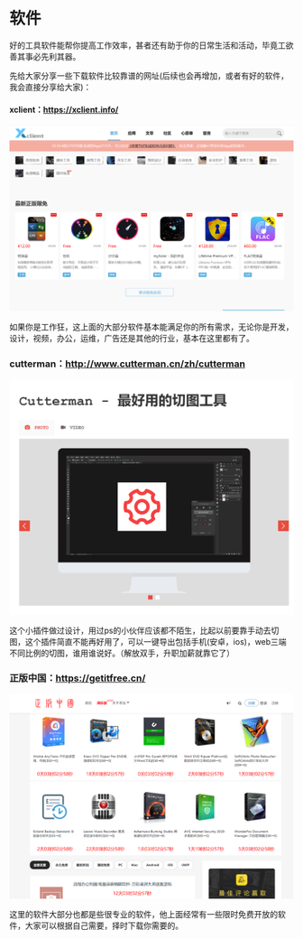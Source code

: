 # 软件

好的工具软件能帮你提高工作效率，甚者还有助于你的日常生活和活动，毕竟工欲善其事必先利其器。

先给大家分享一些下载软件比较靠谱的网址(后续也会再增加，或者有好的软件，我会直接分享给大家)：

#### xclient：<https://xclient.info/>

![1](../../img/soft/1.png)

如果你是工作狂，这上面的大部分软件基本能满足你的所有需求，无论你是开发，设计，视频，办公，运维，广告还是其他的行业，基本在这里都有了。

### cutterman：<http://www.cutterman.cn/zh/cutterman>

![2](../../img/soft/2.png)

这个小插件做过设计，用过ps的小伙伴应该都不陌生，比起以前要靠手动去切图，这个插件简直不能再好用了，可以一键导出包括手机(安卓，ios)，web三端不同比例的切图，谁用谁说好。（解放双手，升职加薪就靠它了）

### 正版中国：<https://getitfree.cn/>

![3](../../img/soft/3.png)

这里的软件大部分也都是些很专业的软件，他上面经常有一些限时免费开放的软件，大家可以根据自己需要，择时下载你需要的。
